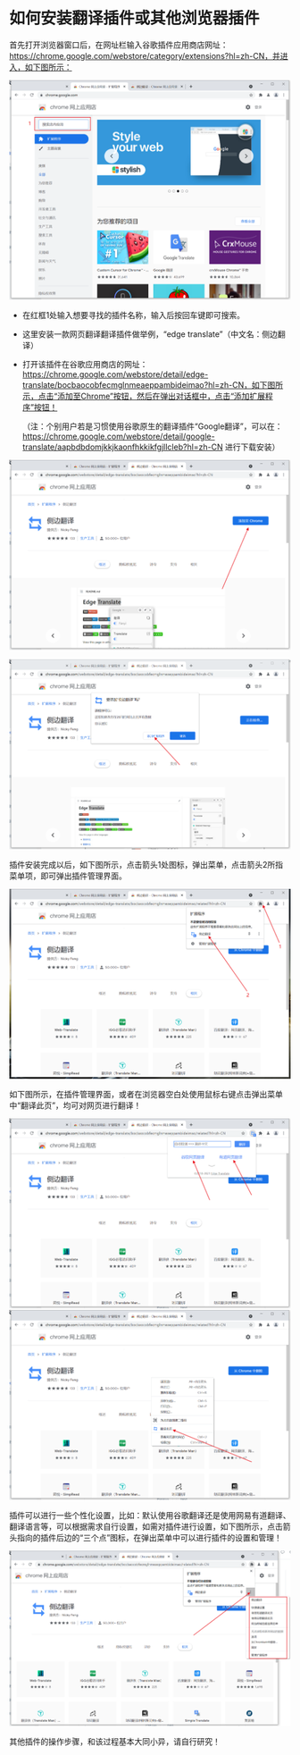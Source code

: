 # 如何安装翻译插件或其他浏览器插件



首先打开浏览器窗口后，在网址栏输入谷歌插件应用商店网址：https://chrome.google.com/webstore/category/extensions?hl=zh-CN，并进入，如下图所示：

![](<../../.gitbook/assets/1 (50).png>)

* 在红框1处输入想要寻找的插件名称，输入后按回车键即可搜索。
* 这里安装一款网页翻译翻译插件做举例，“edge translate”（中文名：侧边翻译）
*   打开该插件在谷歌应用商店的网址：https://chrome.google.com/webstore/detail/edge-translate/bocbaocobfecmglnmeaeppambideimao?hl=zh-CN，如下图所示，点击“添加至Chrome”按钮，然后在弹出对话框中，点击“添加扩展程序”按钮！

    （注：个别用户若是习惯使用谷歌原生的翻译插件“Google翻译”，可以在：https://chrome.google.com/webstore/detail/google-translate/aapbdbdomjkkjkaonfhkkikfgjllcleb?hl=zh-CN 进行下载安装）

![](../../.gitbook/assets/2.png)

![](<../../.gitbook/assets/3 (4).png>)

插件安装完成以后，如下图所示，点击箭头1处图标，弹出菜单，点击箭头2所指菜单项，即可弹出插件管理界面。

![](<../../.gitbook/assets/4 (12).png>)

如下图所示，在插件管理界面，或者在浏览器空白处使用鼠标右键点击弹出菜单中“翻译此页”，均可对网页进行翻译！

![插件管理界面](<../../.gitbook/assets/5 (2).png>) ![鼠标右键点击的弹出菜单](<../../.gitbook/assets/6 (1).png>)

插件可以进行一些个性化设置，比如：默认使用谷歌翻译还是使用网易有道翻译、翻译语言等，可以根据需求自行设置，如需对插件进行设置，如下图所示，点击箭头指向的插件后边的“三个点”图标，在弹出菜单中可以进行插件的设置和管理！

![](<../../.gitbook/assets/7 (1).png>)

其他插件的操作步骤，和该过程基本大同小异，请自行研究！
